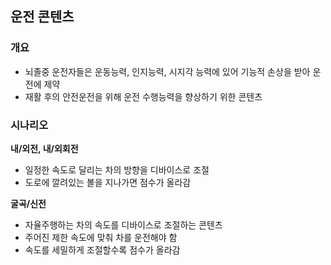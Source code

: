 ## 운전 콘텐츠

### 개요 
* 뇌졸중 운전자들은 운동능력, 인지능력, 시지각 능력에 있어 기능적 손상을 받아 운전에 제약
* 재활 후의 안전운전을 위해 운전 수행능력을 향상하기 위한 콘텐츠

### 시나리오
**내/외전, 내/외회전**
* 일정한 속도로 달리는 차의 방향을 디바이스로 조절
* 도로에 깔려있는 볼을 지나가면 점수가 올라감

**굴곡/신전**
* 자율주행하는 차의 속도를 디바이스로 조절하는 콘텐츠
* 주어진 제한 속도에 맞춰 차를 운전해야 함 
* 속도를 세밀하게 조절할수록 점수가 올라감
